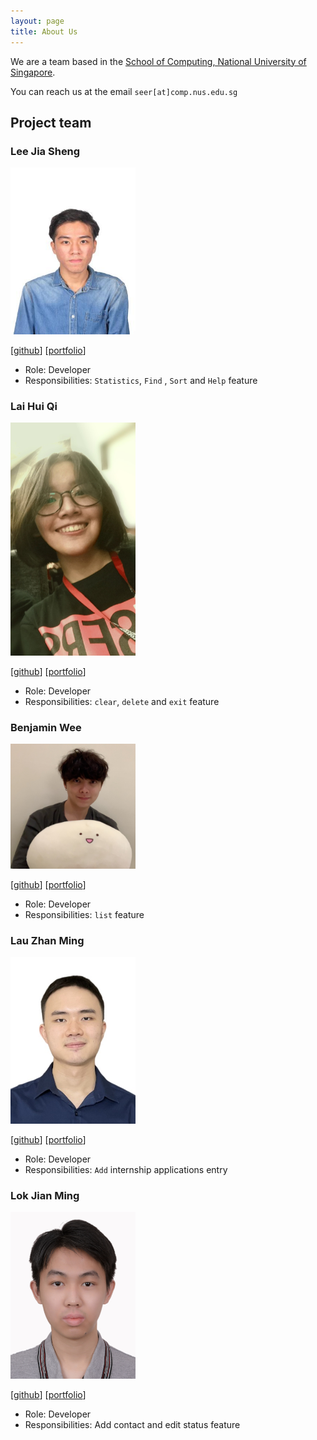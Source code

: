 ```yaml
---
layout: page
title: About Us
---
```


We are a team based in the [School of Computing, National University of Singapore](http://www.comp.nus.edu.sg).

You can reach us at the email `seer[at]comp.nus.edu.sg`

## Project team

### Lee Jia Sheng

<img src="images/jiasheng59.png" width="200px">

[[github](https://github.com/jiasheng59)]
[[portfolio](team/jiasheng59.md)]

* Role: Developer
* Responsibilities: `Statistics`, `Find` , `Sort` and `Help` feature

### Lai Hui Qi

<img src="images/laihuiqi.png" width="200px">

[[github](http://github.com/laihuiqi)]
[[portfolio](team/laihuiqi.md)]

* Role: Developer
* Responsibilities: `clear`, `delete` and `exit` feature

### Benjamin Wee 

<img src="images/benjamin-wee.png" width="200px">

[[github](http://github.com/benjamin-wee)] [[portfolio](team/benjamin-wee.md)]

* Role: Developer
* Responsibilities: `list` feature

### Lau Zhan Ming

<img src="images/zm-l.png" width="200px">

[[github](http://github.com/zm-l)]
[[portfolio](team/zm-l.md)]

* Role: Developer
* Responsibilities: `Add` internship applications entry

### Lok Jian Ming

<img src="images/jianminglok.png" width="200px">

[[github](http://github.com/jianminglok)]
[[portfolio](team/jianminglok.md)]

* Role: Developer
* Responsibilities: Add contact and edit status feature
